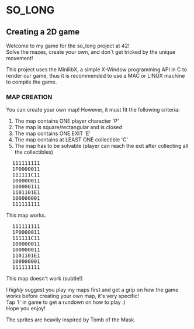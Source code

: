 # SO_LONG  
## Creating a 2D game  
  
Welcome to my game for the so_long project at 42!  
Solve the mazes, create your own, and don´t get tricked by the unique movement!  
  
This project uses the MinilibX, a simple X-Window programming API in C to render our game, thus it is recommended to use a MAC or LINUX machine to compile the game.  
  
  
### MAP CREATION
  
You can create your own map! However, it must fit the following criteria:  
1. The map contains ONE player character 'P'
2. The map is square/rectangular and is closed
3. The map contains ONE EXIT 'E'
4. The map contains at LEAST ONE collectible 'C'
5. The map has to be solvable (player can reach the exit after collecting all the collectibles)  
  
<pre>
  111111111
  1P0000011
  111111C11
  100000011
  100000111
  1101101E1
  100000001
  111111111
</pre>
This map works.  
  
<pre>
  111111111
  1P0000011
  111111C11
  100000011
  100000011
  1101101E1
  100000001
  111111111
</pre>
This map doesn't work (subtle!)  
  
I <em>highly</em> suggest you play my maps first and get a grip on how the game works before creating your own map, it's very specific!  
Tap 'I' in game to get a rundown on how to play :)  
Hope you enjoy!     
  
The sprites are heavily inspired by Tomb of the Mask.  
